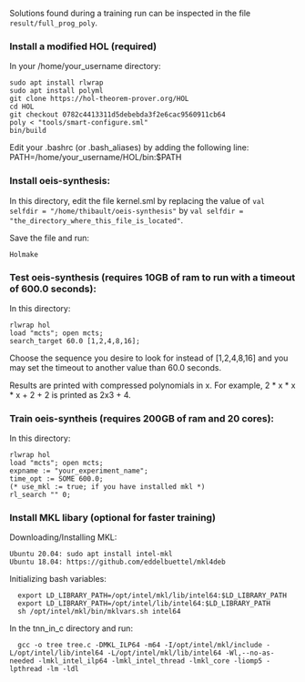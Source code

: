 Solutions found during a training run can be inspected in the file
`result/full_prog_poly`.

### Install a modified HOL (required)
In your /home/your_username directory:

```
sudo apt install rlwrap
sudo apt install polyml
git clone https://hol-theorem-prover.org/HOL
cd HOL
git checkout 0782c4413311d5debebda3f2e6cac9560911cb64
poly < "tools/smart-configure.sml"
bin/build
```

Edit your .bashrc (or .bash_aliases) by adding the following line:
PATH=/home/your_username/HOL/bin:$PATH

### Install oeis-synthesis:
In this directory, edit the file kernel.sml by replacing the value of
`val selfdir = "/home/thibault/oeis-synthesis"` by 
`val selfdir = "the_directory_where_this_file_is_located"`.

Save the file and run:
```
Holmake
```

### Test oeis-synthesis (requires 10GB of ram to run with a timeout of 600.0 seconds):
In this directory:
```
rlwrap hol
load "mcts"; open mcts;
search_target 60.0 [1,2,4,8,16]; 
```

Choose the sequence you desire to look for instead of
[1,2,4,8,16] and you may set the timeout to another value than 60.0 seconds.

Results are printed with compressed polynomials in x.
For example, 2 * x * x * x + 2 + 2 is printed as 2x3 + 4.

### Train oeis-syntheis (requires 200GB of ram and 20 cores):
In this directory:
```
rlwrap hol
load "mcts"; open mcts;
expname := "your_experiment_name";
time_opt := SOME 600.0;
(* use_mkl := true; if you have installed mkl *)
rl_search "" 0;
```

### Install MKL libary (optional for faster training)
Downloading/Installing MKL:
```
Ubuntu 20.04: sudo apt install intel-mkl
Ubuntu 18.04: https://github.com/eddelbuettel/mkl4deb 
```
Initializing bash variables:
```
  export LD_LIBRARY_PATH=/opt/intel/mkl/lib/intel64:$LD_LIBRARY_PATH
  export LD_LIBRARY_PATH=/opt/intel/lib/intel64:$LD_LIBRARY_PATH
  sh /opt/intel/mkl/bin/mklvars.sh intel64
```

In the tnn_in_c directory and run: 
```
  gcc -o tree tree.c -DMKL_ILP64 -m64 -I/opt/intel/mkl/include -L/opt/intel/lib/intel64 -L/opt/intel/mkl/lib/intel64 -Wl,--no-as-needed -lmkl_intel_ilp64 -lmkl_intel_thread -lmkl_core -liomp5 -lpthread -lm -ldl
```
